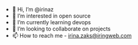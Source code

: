 - 👋 Hi, I’m @irinaz
- 👀 I’m interested in open source 
- 🌱 I’m currently learning devops
- 💞️ I’m looking to collaborate on projects
- 📫 How to reach me - irina.zaks@iringweb.com

<!---
irinaz/irinaz is a ✨ special ✨ repository because its `README.md` (this file) appears on your GitHub profile.
You can click the Preview link to take a look at your changes.
--->
